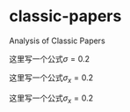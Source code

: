 # classic-papers
Analysis of Classic Papers


这里写一个公式$\sigma = 0.2$

这里写一个公式$\sigma_x = 0.2$

这里写一个公式$\sigma {_x} = 0.2$



